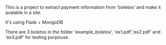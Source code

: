 This is a project to extract payment information from 'boletos' and make it avalable in a site.

It's using Flask + MongoDB

There are 3 boletos in the folder 'example_boletos', 'ex1.pdf','ex2.pdf' and 'ex3.pdf' for testing porpouse.


